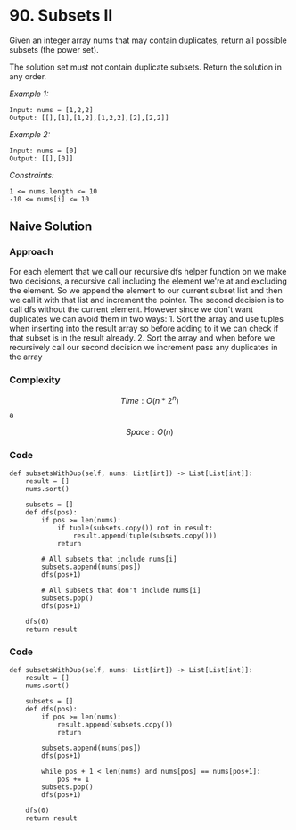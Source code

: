 # 90. Subsets II
Given an integer array nums that may contain duplicates, return all possible
subsets
(the power set).

The solution set must not contain duplicate subsets. Return the solution in any order.

*Example 1:*

```
Input: nums = [1,2,2]
Output: [[],[1],[1,2],[1,2,2],[2],[2,2]]
```

*Example 2:*

```
Input: nums = [0]
Output: [[],[0]]
```

*Constraints:*

```
1 <= nums.length <= 10
-10 <= nums[i] <= 10
```

## Naive Solution

### Approach
For each element that we call our recursive dfs helper function on we make two decisions, a recursive call including the element we're at and excluding the element. So we append the element to our current subset list and then we call it with that list and increment the pointer. The second decision is to call dfs without the current element. However since we don't want duplicates we can avoid them in two ways: 1. Sort the array and use tuples when inserting into the result array so before adding to it we can check if that subset is in the result already. 2. Sort the array and when before we recursively call our second decision we increment pass any duplicates in the array

### Complexity
$$Time: O(n*2^n)$$a

$$Space: O(n)$$

### Code
```
def subsetsWithDup(self, nums: List[int]) -> List[List[int]]:
    result = []
    nums.sort()

    subsets = []
    def dfs(pos):
        if pos >= len(nums):
            if tuple(subsets.copy()) not in result:
                result.append(tuple(subsets.copy()))
            return

        # All subsets that include nums[i]
        subsets.append(nums[pos])
        dfs(pos+1)

        # All subsets that don't include nums[i]
        subsets.pop()
        dfs(pos+1)

    dfs(0)
    return result
```

### Code
```
def subsetsWithDup(self, nums: List[int]) -> List[List[int]]:
    result = []
    nums.sort()

    subsets = []
    def dfs(pos):
        if pos >= len(nums):
            result.append(subsets.copy())
            return

        subsets.append(nums[pos])
        dfs(pos+1)

        while pos + 1 < len(nums) and nums[pos] == nums[pos+1]:
            pos += 1
        subsets.pop()
        dfs(pos+1)

    dfs(0)
    return result
```